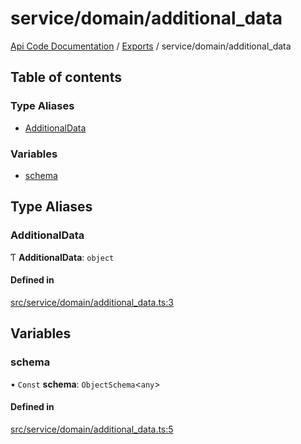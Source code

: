 # service/domain/additional\_data
 
[Api Code Documentation](../README.md) / [Exports](../modules.md) / service/domain/additional\_data

## Table of contents

### Type Aliases

- [AdditionalData](service_domain_additional_data.md#additionaldata)

### Variables

- [schema](service_domain_additional_data.md#schema)

## Type Aliases

### AdditionalData

Ƭ **AdditionalData**: `object`

#### Defined in

[src/service/domain/additional_data.ts:3](https://github.com/openkfw/TruBudget/blob/4d7fd4be/api/src/service/domain/additional_data.ts#L3)

## Variables

### schema

• `Const` **schema**: `ObjectSchema`<`any`\>

#### Defined in

[src/service/domain/additional_data.ts:5](https://github.com/openkfw/TruBudget/blob/4d7fd4be/api/src/service/domain/additional_data.ts#L5)
